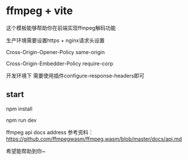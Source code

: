 # ffmpeg + vite

这个模板能够帮助你在前端实现ffmpeg解码功能

生产环境需要设置https + nginx请求头设置

Cross-Origin-Opener-Policy same-origin

Cross-Origin-Embedder-Policy require-corp


开发环境下 需要使用插件configure-response-headers即可


## start

npm install

npm run dev

ffmpeg api docs address
参考资料：https://github.com/ffmpegwasm/ffmpeg.wasm/blob/master/docs/api.md

希望能帮助到你~
